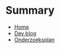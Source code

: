 # Summary

- [Home](./README.md)
- [Dev blog](./keycloak-voor-devops/README.md)
- [Onderzoeksplan](./onderzoeksplan.md)
